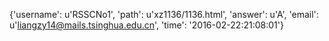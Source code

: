 {'username': u'RSSCNo1', 'path': u'xz1136/1136.html', 'answer': u'A', 'email': u'liangzy14@mails.tsinghua.edu.cn', 'time': '2016-02-22:21:08:01'}
